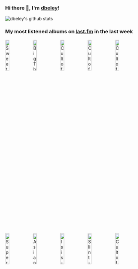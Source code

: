 ### Hi there 👋, I'm [dbeley](https://dbeley.ovh/en)!

![dbeley's github stats](https://github-readme-stats.vercel.app/api?username=dbeley)

### My most listened albums on [last.fm](https://www.last.fm/user/d_beley) in the last week

[<img src='https://lastfm.freetls.fastly.net/i/u/300x300/5ac62d6c5f532c65eee0a7d4e2fe7244.jpg' width='16%' height='16%' alt='Sweet Trip - Seen/Unseen'>](https://www.last.fm/music/sweet%2btrip/seen%252funseen)&nbsp;
[<img src='https://lastfm.freetls.fastly.net/i/u/300x300/2564874af4af9498e7227367968adad3.jpg' width='16%' height='16%' alt='Big Thief - Dragon New Warm Mountain I Believe In You'>](https://www.last.fm/music/big%2bthief/dragon%2bnew%2bwarm%2bmountain%2bi%2bbelieve%2bin%2byou)&nbsp;
[<img src='https://lastfm.freetls.fastly.net/i/u/300x300/ee634f3a2b7a4653aea09688ba2757e1.png' width='16%' height='16%' alt='Cult of Luna - Salvation'>](https://www.last.fm/music/cult%2bof%2bluna/salvation)&nbsp;
[<img src='https://lastfm.freetls.fastly.net/i/u/300x300/ddeb18a5a499c639bfd56a129edf01af.jpg' width='16%' height='16%' alt='Cult of Luna - The Long Road North'>](https://www.last.fm/music/cult%2bof%2bluna/the%2blong%2broad%2bnorth)&nbsp;
[<img src='https://lastfm.freetls.fastly.net/i/u/300x300/2251aaabc86bf29ae2d59e58937cb812.jpg' width='16%' height='16%' alt='Cult of Luna - Somewhere Along The Highway'>](https://www.last.fm/music/cult%2bof%2bluna/somewhere%2balong%2bthe%2bhighway)&nbsp;
<br>
[<img src='https://lastfm.freetls.fastly.net/i/u/300x300/ffc4fbb541481a402db13d265e846291.jpg' width='16%' height='16%' alt='Superpoze - Nova Cardinale'>](https://www.last.fm/music/superpoze/nova%2bcardinale)&nbsp;
[<img src='https://lastfm.freetls.fastly.net/i/u/300x300/7b0a7000d5f53779cd208d4702035c83.jpg' width='16%' height='16%' alt='Asian Glow - Weatherglow'>](https://www.last.fm/music/asian%2bglow/weatherglow)&nbsp;
[<img src='https://lastfm.freetls.fastly.net/i/u/300x300/7714f47afa9ec36485541f57638b1141.jpg' width='16%' height='16%' alt='Isis - Panopticon (Remastered)'>](https://www.last.fm/music/isis/panopticon%2b%2528remastered%2529)&nbsp;
[<img src='https://lastfm.freetls.fastly.net/i/u/300x300/9209ec34e3db43fba2f364b32b7b9853.png' width='16%' height='16%' alt='Slint - Spiderland'>](https://www.last.fm/music/slint/spiderland)&nbsp;
[<img src='https://lastfm.freetls.fastly.net/i/u/300x300/994bff76327da1a8e5d8c3306927d09d.jpg' width='16%' height='16%' alt='Cult of Luna - A Dawn to Fear'>](https://www.last.fm/music/cult%2bof%2bluna/a%2bdawn%2bto%2bfear)&nbsp;
<br>
